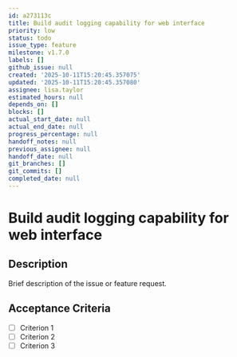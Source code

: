 ```yaml
---
id: a273113c
title: Build audit logging capability for web interface
priority: low
status: todo
issue_type: feature
milestone: v1.7.0
labels: []
github_issue: null
created: '2025-10-11T15:20:45.357075'
updated: '2025-10-11T15:20:45.357080'
assignee: lisa.taylor
estimated_hours: null
depends_on: []
blocks: []
actual_start_date: null
actual_end_date: null
progress_percentage: null
handoff_notes: null
previous_assignee: null
handoff_date: null
git_branches: []
git_commits: []
completed_date: null
---
```


# Build audit logging capability for web interface

## Description

Brief description of the issue or feature request.

## Acceptance Criteria

- [ ] Criterion 1
- [ ] Criterion 2
- [ ] Criterion 3
